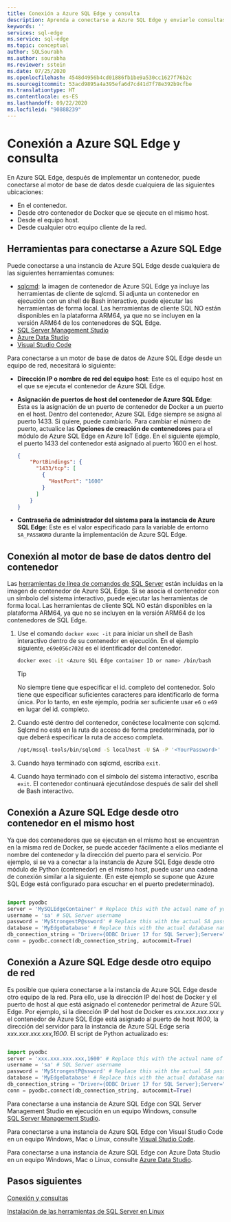 ```yaml
---
title: Conexión a Azure SQL Edge y consulta
description: Aprenda a conectarse a Azure SQL Edge y enviarle consultas.
keywords: ''
services: sql-edge
ms.service: sql-edge
ms.topic: conceptual
author: SQLSourabh
ms.author: sourabha
ms.reviewer: sstein
ms.date: 07/25/2020
ms.openlocfilehash: 4548d4956b4cd01886fb1be9a530cc1627f76b2c
ms.sourcegitcommit: 53acd9895a4a395efa6d7cd41d7f78e392b9cfbe
ms.translationtype: HT
ms.contentlocale: es-ES
ms.lasthandoff: 09/22/2020
ms.locfileid: "90888239"
---
```

# <a name="connect-and-query-azure-sql-edge"></a>Conexión a Azure SQL Edge y consulta

En Azure SQL Edge, después de implementar un contenedor, puede conectarse al motor de base de datos desde cualquiera de las siguientes ubicaciones:

- En el contenedor.
- Desde otro contenedor de Docker que se ejecute en el mismo host.
- Desde el equipo host.
- Desde cualquier otro equipo cliente de la red.

## <a name="tools-to-connect-to-azure-sql-edge"></a>Herramientas para conectarse a Azure SQL Edge

Puede conectarse a una instancia de Azure SQL Edge desde cualquiera de las siguientes herramientas comunes:

* [sqlcmd](https://docs.microsoft.com/sql/linux/sql-server-linux-setup-tools): la imagen de contenedor de Azure SQL Edge ya incluye las herramientas de cliente de sqlcmd. Si adjunta un contenedor en ejecución con un shell de Bash interactivo, puede ejecutar las herramientas de forma local. Las herramientas de cliente SQL NO están disponibles en la plataforma ARM64, ya que no se incluyen en la versión ARM64 de los contenedores de SQL Edge. 
* [SQL Server Management Studio](https://docs.microsoft.com/sql/ssms/sql-server-management-studio-ssms)
* [Azure Data Studio](https://docs.microsoft.com/sql/azure-data-studio/download-azure-data-studio)
* [Visual Studio Code](https://docs.microsoft.com/sql/visual-studio-code/sql-server-develop-use-vscode)

Para conectarse a un motor de base de datos de Azure SQL Edge desde un equipo de red, necesitará lo siguiente:

- **Dirección IP o nombre de red del equipo host**: Este es el equipo host en el que se ejecuta el contenedor de Azure SQL Edge.
- **Asignación de puertos de host del contenedor de Azure SQL Edge**: Esta es la asignación de un puerto de contenedor de Docker a un puerto en el host. Dentro del contenedor, Azure SQL Edge siempre se asigna al puerto 1433. Si quiere, puede cambiarlo. Para cambiar el número de puerto, actualice las **Opciones de creación de contenedores** para el módulo de Azure SQL Edge en Azure IoT Edge. En el siguiente ejemplo, el puerto 1433 del contenedor está asignado al puerto 1600 en el host.

    ```JSON
    {
        "PortBindings": {
          "1433/tcp": [
            {
              "HostPort": "1600"
            }
          ]
        }
    }
    ```

- **Contraseña de administrador del sistema para la instancia de Azure SQL Edge**: Este es el valor especificado para la variable de entorno `SA_PASSWORD` durante la implementación de Azure SQL Edge.

## <a name="connect-to-the-database-engine-from-within-the-container"></a>Conexión al motor de base de datos dentro del contenedor

Las [herramientas de línea de comandos de SQL Server](https://docs.microsoft.com/sql/linux/sql-server-linux-setup-tools) están incluidas en la imagen de contenedor de Azure SQL Edge. Si se asocia el contenedor con un símbolo del sistema interactivo, puede ejecutar las herramientas de forma local. Las herramientas de cliente SQL NO están disponibles en la plataforma ARM64, ya que no se incluyen en la versión ARM64 de los contenedores de SQL Edge. 

1. Use el comando `docker exec -it` para iniciar un shell de Bash interactivo dentro de su contenedor en ejecución. En el ejemplo siguiente, `e69e056c702d` es el identificador del contenedor.

    ```bash
    docker exec -it <Azure SQL Edge container ID or name> /bin/bash
    ```

    > [!TIP]
    > No siempre tiene que especificar el id. completo del contenedor. Solo tiene que especificar suficientes caracteres para identificarlo de forma única. Por lo tanto, en este ejemplo, podría ser suficiente usar `e6` o `e69` en lugar del id. completo.

2. Cuando esté dentro del contenedor, conéctese localmente con sqlcmd. Sqlcmd no está en la ruta de acceso de forma predeterminada, por lo que deberá especificar la ruta de acceso completa.

    ```bash
    /opt/mssql-tools/bin/sqlcmd -S localhost -U SA -P '<YourPassword>'
    ```

3. Cuando haya terminado con sqlcmd, escriba `exit`.

4. Cuando haya terminado con el símbolo del sistema interactivo, escriba `exit`. El contenedor continuará ejecutándose después de salir del shell de Bash interactivo.

## <a name="connect-to-azure-sql-edge-from-another-container-on-the-same-host"></a>Conexión a Azure SQL Edge desde otro contenedor en el mismo host

Ya que dos contenedores que se ejecutan en el mismo host se encuentran en la misma red de Docker, se puede acceder fácilmente a ellos mediante el nombre del contenedor y la dirección del puerto para el servicio. Por ejemplo, si se va a conectar a la instancia de Azure SQL Edge desde otro módulo de Python (contenedor) en el mismo host, puede usar una cadena de conexión similar a la siguiente. (En este ejemplo se supone que Azure SQL Edge está configurado para escuchar en el puerto predeterminado).

```python

import pyodbc
server = 'MySQLEdgeContainer' # Replace this with the actual name of your SQL Edge Docker container
username = 'sa' # SQL Server username
password = 'MyStrongestP@ssword' # Replace this with the actual SA password from your deployment
database = 'MyEdgeDatabase' # Replace this with the actual database name from your deployment. If you do not have a database created, you can use Master database.
db_connection_string = "Driver={ODBC Driver 17 for SQL Server};Server=" + server + ";Database=" + database + ";UID=" + username + ";PWD=" + password + ";"
conn = pyodbc.connect(db_connection_string, autocommit=True)

```

## <a name="connect-to-azure-sql-edge-from-another-network-machine"></a>Conexión a Azure SQL Edge desde otro equipo de red

Es posible que quiera conectarse a la instancia de Azure SQL Edge desde otro equipo de la red. Para ello, use la dirección IP del host de Docker y el puerto de host al que está asignado el contenedor perimetral de Azure SQL Edge. Por ejemplo, si la dirección IP del host de Docker es *xxx.xxx.xxx.xxx* y el contenedor de Azure SQL Edge está asignado al puerto de host *1600*, la dirección del servidor para la instancia de Azure SQL Edge sería *xxx.xxx.xxx.xxx,1600*. El script de Python actualizado es:

```python

import pyodbc
server = 'xxx.xxx.xxx.xxx,1600' # Replace this with the actual name of your SQL Edge Docker container
username = 'sa' # SQL Server username
password = 'MyStrongestP@ssword' # Replace this with the actual SA password from your deployment
database = 'MyEdgeDatabase' # Replace this with the actual database name from your deployment. If you do not have a database created, you can use Master database.
db_connection_string = "Driver={ODBC Driver 17 for SQL Server};Server=" + server + ";Database=" + database + ";UID=" + username + ";PWD=" + password + ";"
conn = pyodbc.connect(db_connection_string, autocommit=True)

```

Para conectarse a una instancia de Azure SQL Edge con SQL Server Management Studio en ejecución en un equipo Windows, consulte [SQL Server Management Studio](https://docs.microsoft.com/sql/linux/sql-server-linux-manage-ssms).

Para conectarse a una instancia de Azure SQL Edge con Visual Studio Code en un equipo Windows, Mac o Linux, consulte [Visual Studio Code](https://docs.microsoft.com/sql/visual-studio-code/sql-server-develop-use-vscode).

Para conectarse a una instancia de Azure SQL Edge con Azure Data Studio en un equipo Windows, Mac o Linux, consulte [Azure Data Studio](https://docs.microsoft.com/sql/azure-data-studio/quickstart-sql-server).

## <a name="next-steps"></a>Pasos siguientes

[Conexión y consultas](https://docs.microsoft.com/sql/linux/sql-server-linux-configure-docker#connect-and-query)

[Instalación de las herramientas de SQL Server en Linux](https://docs.microsoft.com/sql/linux/sql-server-linux-setup-tools)
